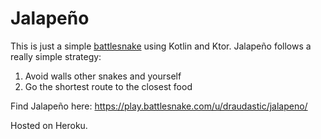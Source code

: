 # Jalapeño

This is just a simple [battlesnake](https://play.battlesnake.com/) using Kotlin and Ktor.
Jalapeño follows a really simple strategy:
1. Avoid walls other snakes and yourself
2. Go the shortest route to the closest food

Find Jalapeño here: https://play.battlesnake.com/u/draudastic/jalapeno/

Hosted on Heroku.